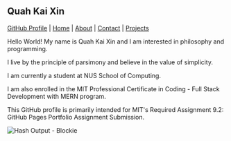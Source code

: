 <!DOCTYPE html>
<html lang="en">

<head>
  <meta charset="UTF-8">
  <meta name="viewport" content="width=device-width, initial-scale=1.0">
</head>
  
<body>
  <h2>Quah Kai Xin</h2>
  
  <p><a href="https://tagitables.github.io" target="_blank">GitHub Profile</a> |
  <a href="https://tagitables.github.io/home" target="_blank">Home</a> |
  <a href="https://tagitables.github.io/about" target="_blank">About</a> |
  <a href="https://tagitables.github.io/contact" target="_blank">Contact</a> |
  <a href="https://tagitables.github.io/projects" target="_blank">Projects</a>
        
  <p>Hello World! My name is Quah Kai Xin and I am interested in philosophy and programming.</p>
  <p>I live by the principle of parsimony and believe in the value of simplicity.</p>
  <p>I am currently a student at NUS School of Computing.</p>
  <p>I am also enrolled in the MIT Professional Certificate in Coding - Full Stack Development with MERN program.</p> 
  <p>This GitHub profile is primarily intended for MIT's Required Assignment 9.2: GitHub Pages Portfolio Assignment Submission.</p>

  ![Hash Output - Blockie](https://github.com/user-attachments/assets/d0ddd209-081f-4541-b92c-3d7352c83d0b)
  
</body>
</html>
